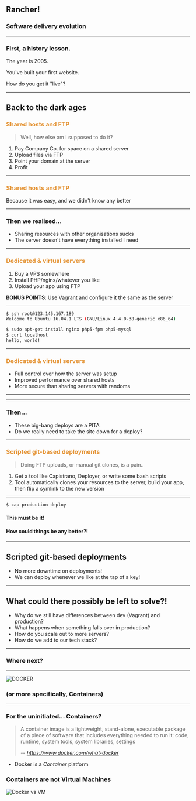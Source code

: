 ## Rancher!

### Software delivery evolution

---

### First, a history lesson.

The year is 2005. 

You've built your first website.

How do you get it "live"?


---

## Back to the dark ages

### <span style="color: #e49436">Shared hosts and FTP</span>

> Well, how else am I supposed to do it?

1. Pay Company Co. for space on a shared server
2. Upload files via FTP
3. Point your domain at the server
3. Profit

---

### <span style="color: #e49436">Shared hosts and FTP</span>

Because it was easy, and we didn't know any better


---

### Then we realised...

- Sharing resources with other organisations sucks
- The server doesn't have everything installed I need

---

### <span style="color: #e49436">Dedicated & virtual servers</span>

1. Buy a VPS somewhere
2. Install PHP/nginx/whatever you like
3. Upload your app using FTP 

**BONUS POINTS**: Use Vagrant and configure it the same as the server

---

```bash
$ ssh root@123.145.167.189
Welcome to Ubuntu 16.04.1 LTS (GNU/Linux 4.4.0-38-generic x86_64)

$ sudo apt-get install nginx php5-fpm php5-mysql
$ curl localhost
hello, world!
```

---

### <span style="color: #e49436">Dedicated & virtual servers</span>

- Full control over how the server was setup
- Improved performance over shared hosts
- More secure than sharing servers with randoms

---

---

### Then...

- These big-bang deploys are a PITA
- Do we really need to take the site down for a deploy?

---

### <span style="color: #e49436">Scripted git-based deployments</span>

> Doing FTP uploads, or manual git clones, is a pain..

1. Get a tool like Capistrano, Deployer, or write some bash scripts
2. Tool automatically clones your resources to the server, build your app, then flip a symlink to the new version

---

```bash
$ cap production deploy
```

#### This must be it! 

#### How could things be any better?!

---

## Scripted git-based deployments

- No more downtime on deployments!
- We can deploy whenever we like at the tap of a key!

---

## What could there possibly be left to solve?!

- Why do we still have differences between dev (Vagrant) and production?
- What happens when something falls over in production?
- How do you scale out to more servers?
- How do we add to our tech stack?


---

### Where next?

---

![DOCKER](http://i.imgur.com/V9MhfBd.png)

### (or more specifically, Containers)

---

### For the uninitiated... Containers?

> A container image is a lightweight, stand-alone, executable package of a piece of software that includes everything needed to run it: code, runtime, system tools, system libraries, settings
> 
> -- <cite>https://www.docker.com/what-docker</cite>

- Docker is a *Container* platform


### Containers are not Virtual Machines

![Docker vs VM](https://i.imgur.com/MJHfm1c.jpg)
